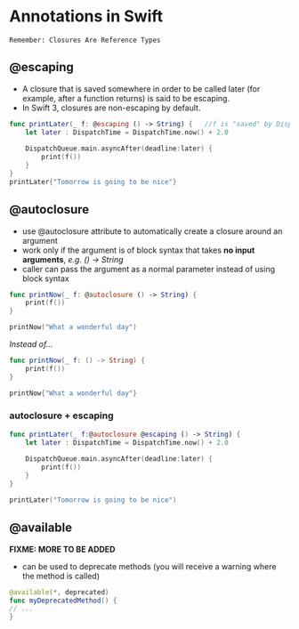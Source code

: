 # Annotations in Swift

`Remember: Closures Are Reference Types`

## @escaping
* A closure that is saved somewhere in order to be called later (for example, after a function returns) is said to be escaping.
* In Swift 3, closures are non-escaping by default.

```swift
func printLater(_ f: @escaping () -> String) {   //f is "saved" by DispatchQueue and executed 2 seconds later
    let later : DispatchTime = DispatchTime.now() + 2.0
    
    DispatchQueue.main.asyncAfter(deadline:later) {
        print(f())
    }
}
printLater{"Tomorrow is going to be nice"}

```
 

## @autoclosure
* use @autoclosure attribute to automatically create a closure around an argument
* work only if the argument is of block syntax that takes **no input arguments**, _e.g. () -> String_
* caller can pass the argument as a normal parameter instead of using block syntax

```swift
func printNow(_ f: @autoclosure () -> String) {
    print(f())
}

printNow("What a wonderful day")
```

_Instead of..._

```swift
func printNow(_ f: () -> String) {
    print(f())
}

printNow{"What a wonderful day"}

```

### autoclosure + escaping
```swift
func printLater(_ f:@autoclosure @escaping () -> String) {
    let later : DispatchTime = DispatchTime.now() + 2.0
    
    DispatchQueue.main.asyncAfter(deadline:later) {
        print(f())
    }
}

printLater("Tomorrow is going to be nice")
```


## @available


**FIXME: MORE TO BE ADDED**


* can be used to deprecate methods (you will receive a warning where the method is called)
```swift
@available(*, deprecated)
func myDeprecatedMethod() { 
// ...
}
```
